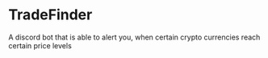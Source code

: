 # TradeFinder
A discord bot that is able to alert you, when certain crypto currencies reach certain price levels
